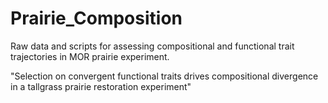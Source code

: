 # Prairie_Composition
Raw data and scripts for assessing compositional and functional trait trajectories in MOR prairie experiment.

"Selection on convergent functional traits drives compositional divergence in a tallgrass prairie restoration experiment"
